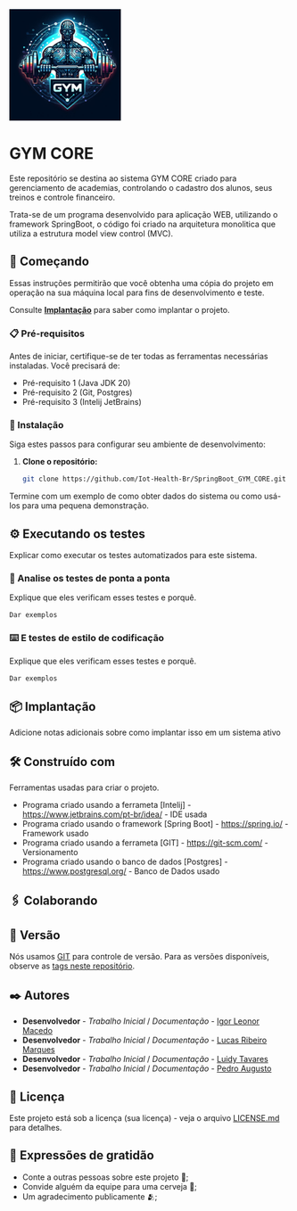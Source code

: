 <img src="https://github.com/Iot-Health-Br/SpringBoot_GYM_CORE/blob/master/Logo%20Imagens/Logo%20Principal.jpeg?raw=true" width="200" height="200"> 

# GYM CORE 

Este repositório se destina ao sistema GYM CORE criado para gerenciamento de academias, controlando o cadastro dos alunos, seus treinos e controle financeiro. 

Trata-se de um programa desenvolvido para aplicação WEB, utilizando o framework SpringBoot, o código foi criado na arquitetura monolitica que utiliza a estrutura model view control (MVC). 

## 🚀 Começando

Essas instruções permitirão que você obtenha uma cópia do projeto em operação na sua máquina local para fins de desenvolvimento e teste.

Consulte **[Implantação](#-implanta%C3%A7%C3%A3o)** para saber como implantar o projeto.

### 📋 Pré-requisitos

Antes de iniciar, certifique-se de ter todas as ferramentas necessárias instaladas. Você precisará de:

- Pré-requisito 1 (Java JDK 20)
- Pré-requisito 2 (Git, Postgres)
- Pré-requisito 3 (Intelij JetBrains)

### 🔧 Instalação

Siga estes passos para configurar seu ambiente de desenvolvimento:

1. **Clone o repositório:**

   ```bash
   git clone https://github.com/Iot-Health-Br/SpringBoot_GYM_CORE.git

Termine com um exemplo de como obter dados do sistema ou como usá-los para uma pequena demonstração.

## ⚙️ Executando os testes

Explicar como executar os testes automatizados para este sistema.

### 🔩 Analise os testes de ponta a ponta

Explique que eles verificam esses testes e porquê.

```
Dar exemplos
```

### ⌨️ E testes de estilo de codificação

Explique que eles verificam esses testes e porquê.

```
Dar exemplos
```

## 📦 Implantação

Adicione notas adicionais sobre como implantar isso em um sistema ativo

## 🛠️ Construído com

Ferramentas usadas para criar o projeto.

* Programa criado usando a ferrameta [Intelij] - https://www.jetbrains.com/pt-br/idea/ - IDE usada
* Programa criado usando o framework [Spring Boot] - https://spring.io/ - Framework usado
* Programa criado usando a ferrameta [GIT] - https://git-scm.com/ - Versionamento
* Programa criado usando o banco de dados [Postgres] - https://www.postgresql.org/ - Banco de Dados usado

## 🖇️ Colaborando



## 📌 Versão

Nós usamos [GIT](https://git-scm.com/) para controle de versão. Para as versões disponíveis, observe as [tags neste repositório](https://github.com/Iot-Health-Br/SpringBoot_GYM_CORE/commits/main/). 

## ✒️ Autores

* **Desenvolvedor** - *Trabalho Inicial* / *Documentação* - [Igor Leonor Macedo](https://github.com/Iot-Health-Br)
* **Desenvolvedor** - *Trabalho Inicial* / *Documentação* - [Lucas Ribeiro Marques](https://github.com/LucasRibeiroMArques)
* **Desenvolvedor** - *Trabalho Inicial* / *Documentação* - [Luidy Tavares](https://github.com/LuidyTT)
* **Desenvolvedor** - *Trabalho Inicial* / *Documentação* - [Pedro Augusto](https://github.com/PedroAugusto-sys)


## 📄 Licença

Este projeto está sob a licença (sua licença) - veja o arquivo [LICENSE.md](https://github.com/usuario/projeto/licenca) para detalhes.

## 🎁 Expressões de gratidão

* Conte a outras pessoas sobre este projeto 📢;
* Convide alguém da equipe para uma cerveja 🍺;
* Um agradecimento publicamente 🫂;
